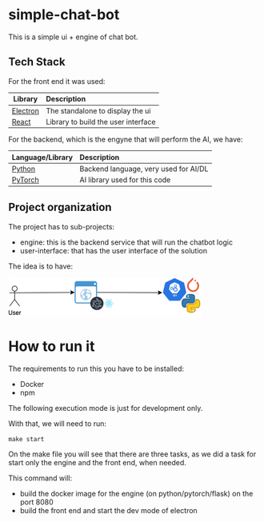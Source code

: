 # simple-chat-bot

This is a simple ui + engine of chat bot.

## Tech Stack

For the front end it was used:

| Library | Description  |
| ---    |:-----|
|[Electron](https://electronjs.org/)| The standalone to display the ui |
|[React](https://es.reactjs.org/)| Library to build the user interface |

For the backend, which is the engyne that will perform the AI, we have:

| Language/Library | Description  |
| ---    |:-----|
|[Python](https://www.python.org/)| Backend language, very used for AI/DL |
|[PyTorch](https://pytorch.org/)| AI library used for this code |

## Project organization

The project has to sub-projects:

- engine: this is the backend service that will run the chatbot logic
- user-interface: that has the user interface of the solution

The idea is to have:

![Simple chatbot diagram](./simple-chatbot.png)

# How to run it

The requirements to run this you have to be installed:

- Docker
- npm

The following execution mode is just for development only.

With that, we will need to run:

```
make start
```

On the make file you will see that there are three tasks, as we did a task for start only the engine and the front end, when needed.

This command will:

- build the docker image for the engine (on python/pytorch/flask) on the port 8080
- build the front end and start the dev mode of electron